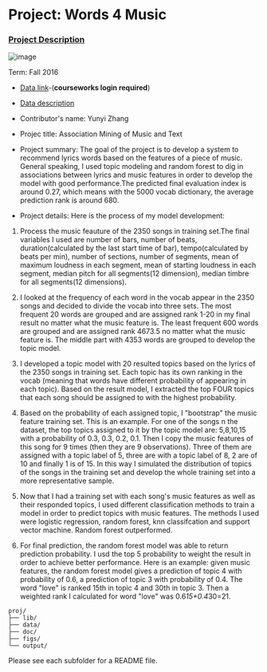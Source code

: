 # Project: Words 4 Music

### [Project Description](doc/Project4_desc.md)

![image](http://cdn.newsapi.com.au/image/v1/f7131c018870330120dbe4b73bb7695c?width=650)

Term: Fall 2016

+ [Data link](https://courseworks2.columbia.edu/courses/11849/files/folder/Project_Files?preview=763391)-(**courseworks login required**)
+ [Data description](doc/readme.html)
+ Contributor's name: Yunyi Zhang
+ Projec title: Association Mining of Music and Text
+ Project summary: The goal of the project is to develop a system to recommend lyrics words based on the features of a piece of music. General speaking, I used topic modeling and random forest to dig in associations between lyrics and music features in order to develop the model with good performance.The predicted final evaluation index is around 0.27, which means with the 5000 vocab dictionary, the average prediction rank is around 680. 

+ Project details: Here is the process of my model development:
1. Process the music feauture of the 2350 songs in training set.The final variables I used are number of bars, number of beats, duration(calculated by the last start time of bar), tempo(calculated by beats per min), number of sections, number of segments, mean of maximum loudness in each segment, mean of starting loudness in each segment, median pitch for all segments(12 dimension), median timbre for all segments(12 dimensions). 

2. I looked at the frequency of each word in the vocab appear in the 2350 songs and decided to divide the vocab into three sets. The most frequent 20 words are grouped and are assigned rank 1-20 in my final result no matter what the music feature is. The least frequent 600 words are grouped and are assigned rank 4673.5 no matter what the music feature is. The middle part with 4353 words are grouped to develop the topic model.

3. I developed a topic model with 20 resulted topics based on the lyrics of the 2350 songs in training set. Each topic has its own ranking in the vocab (meaning that words have different probability of appearing in each topic). Based on the result model, I extracted the top FOUR topics that each song should be assigned to with the highest probability. 

4. Based on the probability of each assigned topic, I "bootstrap" the music feature training set. This is an example. For one of the songs n the dataset, the top topics assigned to it by the topic model are: 5,8,10,15 with a probability of 0.3, 0.3, 0.2, 0.1. Then I copy the music features of this song for 9 times (then they are 9 observations). Three of them are assigned with a topic label of 5, three are with a topic label of 8, 2 are of 10 and finally 1 is of 15. In this way I simulated the distribution of topics of the songs in the training set and develop the whole training set into a more representative sample.

5. Now that I had a training set with each song's music features as well as their responded topics, I used different classification methods to train a model in order to predict topics with music features. The methods I used were logistic regression, random forest, knn classifcation and support vector machine. Random forest outperformed. 

6. For final prediction, the random forest model was able to return prediction probability. I usd the top 5 probability to weight the result in order to achieve better performance. Here is an example: given music features, the random forest model gives a prediction of topic 4 with probability of 0.6, a prediction of topic 3 with probability of 0.4. The word "love" is ranked 15th in topic 4 and 30th in topic 3. Then a weighted rank I calculated for word "love" was 0.6*15+0.4*30=21.


```
proj/
├── lib/
├── data/
├── doc/
├── figs/
└── output/
```

Please see each subfolder for a README file.
